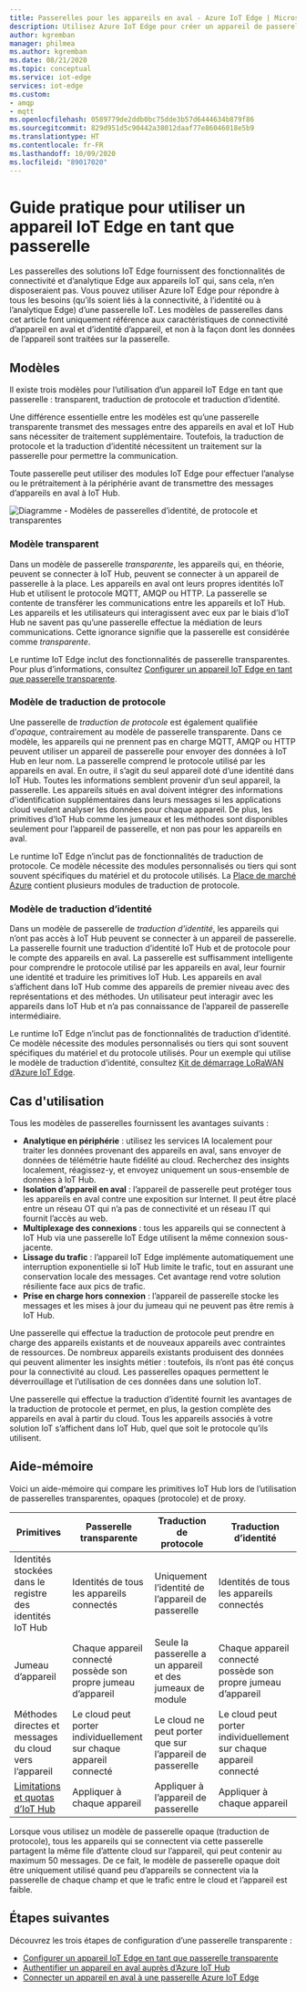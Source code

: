 ```yaml
---
title: Passerelles pour les appareils en aval - Azure IoT Edge | Microsoft Docs
description: Utilisez Azure IoT Edge pour créer un appareil de passerelle proxy, opaque ou transparent qui envoie des données à partir de plusieurs appareils en aval vers le cloud ou qui traite ces données localement.
author: kgremban
manager: philmea
ms.author: kgremban
ms.date: 08/21/2020
ms.topic: conceptual
ms.service: iot-edge
services: iot-edge
ms.custom:
- amqp
- mqtt
ms.openlocfilehash: 0589779de2ddb0bc75dde3b57d6444634b879f86
ms.sourcegitcommit: 829d951d5c90442a38012daaf77e86046018e5b9
ms.translationtype: HT
ms.contentlocale: fr-FR
ms.lasthandoff: 10/09/2020
ms.locfileid: "89017020"
---
```

# <a name="how-an-iot-edge-device-can-be-used-as-a-gateway"></a>Guide pratique pour utiliser un appareil IoT Edge en tant que passerelle

Les passerelles des solutions IoT Edge fournissent des fonctionnalités de connectivité et d’analytique Edge aux appareils IoT qui, sans cela, n’en disposeraient pas. Vous pouvez utiliser Azure IoT Edge pour répondre à tous les besoins (qu’ils soient liés à la connectivité, à l’identité ou à l’analytique Edge) d’une passerelle IoT. Les modèles de passerelles dans cet article font uniquement référence aux caractéristiques de connectivité d’appareil en aval et d’identité d’appareil, et non à la façon dont les données de l’appareil sont traitées sur la passerelle.

## <a name="patterns"></a>Modèles

Il existe trois modèles pour l’utilisation d’un appareil IoT Edge en tant que passerelle : transparent, traduction de protocole et traduction d’identité.

Une différence essentielle entre les modèles est qu’une passerelle transparente transmet des messages entre des appareils en aval et IoT Hub sans nécessiter de traitement supplémentaire. Toutefois, la traduction de protocole et la traduction d’identité nécessitent un traitement sur la passerelle pour permettre la communication.

Toute passerelle peut utiliser des modules IoT Edge pour effectuer l’analyse ou le prétraitement à la périphérie avant de transmettre des messages d’appareils en aval à IoT Hub.

![Diagramme - Modèles de passerelles d’identité, de protocole et transparentes](./media/iot-edge-as-gateway/edge-as-gateway.png)

### <a name="transparent-pattern"></a>Modèle transparent

Dans un modèle de passerelle *transparente*, les appareils qui, en théorie, peuvent se connecter à IoT Hub, peuvent se connecter à un appareil de passerelle à la place. Les appareils en aval ont leurs propres identités IoT Hub et utilisent le protocole MQTT, AMQP ou HTTP. La passerelle se contente de transférer les communications entre les appareils et IoT Hub. Les appareils et les utilisateurs qui interagissent avec eux par le biais d’IoT Hub ne savent pas qu’une passerelle effectue la médiation de leurs communications. Cette ignorance signifie que la passerelle est considérée comme *transparente*.

Le runtime IoT Edge inclut des fonctionnalités de passerelle transparentes. Pour plus d’informations, consultez [Configurer un appareil IoT Edge en tant que passerelle transparente](how-to-create-transparent-gateway.md).

### <a name="protocol-translation-pattern"></a>Modèle de traduction de protocole

Une passerelle de *traduction de protocole* est également qualifiée d’*opaque*, contrairement au modèle de passerelle transparente. Dans ce modèle, les appareils qui ne prennent pas en charge MQTT, AMQP ou HTTP peuvent utiliser un appareil de passerelle pour envoyer des données à IoT Hub en leur nom. La passerelle comprend le protocole utilisé par les appareils en aval. En outre, il s’agit du seul appareil doté d’une identité dans IoT Hub. Toutes les informations semblent provenir d’un seul appareil, la passerelle. Les appareils situés en aval doivent intégrer des informations d'identification supplémentaires dans leurs messages si les applications cloud veulent analyser les données pour chaque appareil. De plus, les primitives d’IoT Hub comme les jumeaux et les méthodes sont disponibles seulement pour l’appareil de passerelle, et non pas pour les appareils en aval.

Le runtime IoT Edge n’inclut pas de fonctionnalités de traduction de protocole. Ce modèle nécessite des modules personnalisés ou tiers qui sont souvent spécifiques du matériel et du protocole utilisés. La [Place de marché Azure](https://azuremarketplace.microsoft.com/marketplace/apps/category/internet-of-things?page=1&subcategories=iot-edge-modules) contient plusieurs modules de traduction de protocole.

### <a name="identity-translation-pattern"></a>Modèle de traduction d’identité

Dans un modèle de passerelle de *traduction d’identité*, les appareils qui n’ont pas accès à IoT Hub peuvent se connecter à un appareil de passerelle. La passerelle fournit une traduction d’identité IoT Hub et de protocole pour le compte des appareils en aval. La passerelle est suffisamment intelligente pour comprendre le protocole utilisé par les appareils en aval, leur fournir une identité et traduire les primitives IoT Hub. Les appareils en aval s’affichent dans IoT Hub comme des appareils de premier niveau avec des représentations et des méthodes. Un utilisateur peut interagir avec les appareils dans IoT Hub et n’a pas connaissance de l’appareil de passerelle intermédiaire.

Le runtime IoT Edge n’inclut pas de fonctionnalités de traduction d’identité. Ce modèle nécessite des modules personnalisés ou tiers qui sont souvent spécifiques du matériel et du protocole utilisés. Pour un exemple qui utilise le modèle de traduction d’identité, consultez [Kit de démarrage LoRaWAN d’Azure IoT Edge](https://github.com/Azure/iotedge-lorawan-starterkit).

## <a name="use-cases"></a>Cas d'utilisation

Tous les modèles de passerelles fournissent les avantages suivants :

* **Analytique en périphérie** : utilisez les services IA localement pour traiter les données provenant des appareils en aval, sans envoyer de données de télémétrie haute fidélité au cloud. Recherchez des insights localement, réagissez-y, et envoyez uniquement un sous-ensemble de données à IoT Hub.
* **Isolation d’appareil en aval** : l’appareil de passerelle peut protéger tous les appareils en aval contre une exposition sur Internet. Il peut être placé entre un réseau OT qui n’a pas de connectivité et un réseau IT qui fournit l’accès au web.
* **Multiplexage des connexions** : tous les appareils qui se connectent à IoT Hub via une passerelle IoT Edge utilisent la même connexion sous-jacente.
* **Lissage du trafic** : l’appareil IoT Edge implémente automatiquement une interruption exponentielle si IoT Hub limite le trafic, tout en assurant une conservation locale des messages. Cet avantage rend votre solution résiliente face aux pics de trafic.
* **Prise en charge hors connexion** : l’appareil de passerelle stocke les messages et les mises à jour du jumeau qui ne peuvent pas être remis à IoT Hub.

Une passerelle qui effectue la traduction de protocole peut prendre en charge des appareils existants et de nouveaux appareils avec contraintes de ressources. De nombreux appareils existants produisent des données qui peuvent alimenter les insights métier : toutefois, ils n’ont pas été conçus pour la connectivité au cloud. Les passerelles opaques permettent le déverrouillage et l’utilisation de ces données dans une solution IoT.

Une passerelle qui effectue la traduction d’identité fournit les avantages de la traduction de protocole et permet, en plus, la gestion complète des appareils en aval à partir du cloud. Tous les appareils associés à votre solution IoT s’affichent dans IoT Hub, quel que soit le protocole qu’ils utilisent.

## <a name="cheat-sheet"></a>Aide-mémoire

Voici un aide-mémoire qui compare les primitives IoT Hub lors de l’utilisation de passerelles transparentes, opaques (protocole) et de proxy.

| Primitives | Passerelle transparente | Traduction de protocole | Traduction d’identité |
|--------|-------------|--------|--------|
| Identités stockées dans le registre des identités IoT Hub | Identités de tous les appareils connectés | Uniquement l’identité de l’appareil de passerelle | Identités de tous les appareils connectés |
| Jumeau d’appareil | Chaque appareil connecté possède son propre jumeau d’appareil | Seule la passerelle a un appareil et des jumeaux de module | Chaque appareil connecté possède son propre jumeau d’appareil |
| Méthodes directes et messages du cloud vers l’appareil | Le cloud peut porter individuellement sur chaque appareil connecté | Le cloud ne peut porter que sur l’appareil de passerelle | Le cloud peut porter individuellement sur chaque appareil connecté |
| [Limitations et quotas d’IoT Hub](../iot-hub/iot-hub-devguide-quotas-throttling.md) | Appliquer à chaque appareil | Appliquer à l’appareil de passerelle | Appliquer à chaque appareil |

Lorsque vous utilisez un modèle de passerelle opaque (traduction de protocole), tous les appareils qui se connectent via cette passerelle partagent la même file d’attente cloud sur l’appareil, qui peut contenir au maximum 50 messages. De ce fait, le modèle de passerelle opaque doit être uniquement utilisé quand peu d’appareils se connectent via la passerelle de chaque champ et que le trafic entre le cloud et l’appareil est faible.

## <a name="next-steps"></a>Étapes suivantes

Découvrez les trois étapes de configuration d’une passerelle transparente :

* [Configurer un appareil IoT Edge en tant que passerelle transparente](how-to-create-transparent-gateway.md)
* [Authentifier un appareil en aval auprès d’Azure IoT Hub](how-to-authenticate-downstream-device.md)
* [Connecter un appareil en aval à une passerelle Azure IoT Edge](how-to-connect-downstream-device.md)

